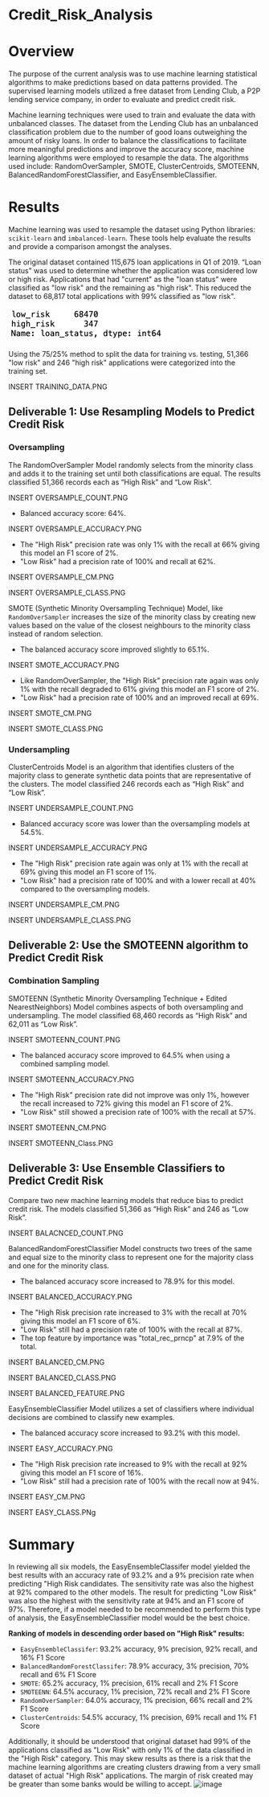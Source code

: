 # Credit_Risk_Analysis

# Overview

The purpose of the current analysis was to use machine learning statistical algorithms to make predictions based on data patterns provided. The supervised learning models utilized a free dataset from Lending Club, a P2P lending service company, in order to evaluate and predict credit risk. 

Machine learning techniques were used to train and evaluate the data with unbalanced classes. The dataset from the Lending Club has an unbalanced classification problem due to the number of good loans outweighing the amount of risky loans. In order to balance the classifications to facilitate more meaningful predictions and improve the accuracy score, machine learning algorithms were employed to resample the data.  The algorithms used include: RandomOverSampler, SMOTE, ClusterCentroids, SMOTEENN, BalancedRandomForestClassifier, and EasyEnsembleClassifier.

# Results

Machine learning was used to resample the dataset using Python libraries: `scikit-learn` and `imbalanced-learn`.  These tools help evaluate the results and provide a comparison amongst the analyses. 

The original dataset contained 115,675 loan applications in Q1 of 2019. “Loan status" was used to determine whether the application was considered low or high risk. Applications that had "current" as the "loan status" were classified as "low risk" and the remaining as "high risk". This reduced the dataset to 68,817 total applications with 99% classified as "low risk". 

![INSERT DATA_COUNT_TOTAL.PNG](https://github.com/jbowman86/Credit_Risk_Analysis/blob/1c63764e1b37426267ab49b76c77e61cc49c09f6/Resources/Data_Count_Total.png)

Using the 75/25% method to split the data for training vs. testing, 51,366 "low risk" and 246 "high risk" applications were categorized into the training set.   

INSERT TRAINING_DATA.PNG

## Deliverable 1: Use Resampling Models to Predict Credit Risk

### Oversampling

The RandomOverSampler Model randomly selects from the minority class and adds it to the training set until both classifications are equal. The results classified 51,366 records each as “High Risk” and “Low Risk”.

INSERT OVERSAMPLE_COUNT.PNG

  * Balanced accuracy score: 64%.

 INSERT OVERSAMPLE_ACCURACY.PNG

  * The "High Risk" precision rate was only 1% with the recall at 66% giving this model an F1 score of 2%.
  * "Low Risk" had a precision rate of 100% and recall at 62%.  
  
  INSERT OVERSAMPLE_CM.PNG
  
  INSERT OVERSAMPLE_CLASS.PNG

SMOTE (Synthetic Minority Oversampling Technique) Model, like `RandomOverSampler` increases the size of the minority class by creating new values based on the value of the closest neighbours to the minority class instead of random selection. 

  * The balanced accuracy score improved slightly to 65.1%.

  INSERT SMOTE_ACCURACY.PNG

  * Like RandomOverSampler, the "High Risk" precision rate again was only 1% with the recall degraded to 61% giving this model an F1 score of 2%.
  * "Low Risk" had a precision rate of 100% and an improved recall at 69%.  

  INSERT SMOTE_CM.PNG
  
  INSERT SMOTE_CLASS.PNG

### Undersampling

ClusterCentroids Model is an algorithm that identifies clusters of the majority class to generate synthetic data points that are representative of the clusters. The model classified 246 records each as “High Risk” and “Low Risk”.

INSERT UNDERSAMPLE_COUNT.PNG

  * Balanced accuracy score was lower than the oversampling models at 54.5%.

  INSERT UNDERSAMPLE_ACCURACY.PNG

  * The "High Risk" precision rate again was only at 1% with the recall at 69% giving this model an F1 score of 1%.
  * "Low Risk" had a precision rate of 100% and with a lower recall at 40% compared to the oversampling models.  

INSERT UNDERSAMPLE_CM.PNG
  
INSERT UNDERSAMPLE_CLASS.PNG

## Deliverable 2: Use the SMOTEENN algorithm to Predict Credit Risk

### Combination Sampling

SMOTEENN (Synthetic Minority Oversampling Technique + Edited NearestNeighbors) Model combines aspects of both oversampling and undersampling. The model classified 68,460 records as “High Risk” and 62,011 as “Low Risk”.

INSERT SMOTEENN_COUNT.PNG

  * The balanced accuracy score improved to 64.5% when using a combined sampling model.

  INSERT SMOTEENN_ACCURACY.PNG

  * The "High Risk" precision rate did not improve was only 1%, however the recall increased to 72% giving this model an F1 score of 2%.
  * "Low Risk" still showed a precision rate of 100% with the recall at 57%.  
  
  INSERT SMOTEENN_CM.PNG

  INSERT SMOTEENN_Class.PNG

## Deliverable 3: Use Ensemble Classifiers to Predict Credit Risk

Compare two new machine learning models that reduce bias to predict credit risk. The models classified 51,366 as “High Risk” and 246 as “Low Risk”.

INSERT BALACNCED_COUNT.PNG

BalancedRandomForestClassifier Model constructs two trees of the same and equal size to the minority class to represent one for the majority class and one for the minority class. 

  * The balanced accuracy score increased to 78.9% for this model.

INSERT BALANCED_ACCURACY.PNG

  * The "High Risk precision rate increased to 3% with the recall at 70% giving this model an F1 score of 6%.
  * "Low Risk" still had a precision rate of 100% with the recall at 87%.  
  * The top feature by importance was "total_rec_prncp" at 7.9% of the total.

INSERT BALANCED_CM.PNG
  
INSERT BALANCED_CLASS.PNG

INSERT BALANCED_FEATURE.PNG

EasyEnsembleClassifier Model utilizes a set of classifiers where individual decisions are combined to classify new examples.

  * The balanced accuracy score increased to 93.2% with this model.

  INSERT EASY_ACCURACY.PNG

  * The "High Risk precision rate increased to 9% with the recall at 92% giving this model an F1 score of 16%.
  * "Low Risk" still had a precision rate of 100% with the recall now at 94%.  

INSERT EASY_CM.PNG
  
INSERT EASY_CLASS.PNg

# Summary

In reviewing all six models, the EasyEnsembleClassifer model yielded the best results with an accuracy rate of 93.2% and a 9% precision rate when predicting "High Risk candidates. The sensitivity rate was also the highest at 92% compared to the other models. The result for predicting "Low Risk" was also the highest with the sensitivity rate at 94% and an F1 score of 97%. Therefore, if a model needed to be recommended to perform this type of analysis, the EasyEnsembleClassifier model would be the best choice.

**Ranking of models in descending order based on "High Risk" results:**
* `EasyEnsembleClassifer`: 93.2% accuracy, 9% precision, 92% recall, and 16% F1 Score
* `BalancedRandomForestClassifer`: 78.9% accuracy, 3% precision, 70% recall and 6% F1 Score
* `SMOTE`: 65.2% accuracy, 1% precision, 61% recall and 2% F1 Score
* `SMOTEENN`: 64.5% accuracy, 1% precision, 72% recall and 2% F1 Score
* `RandomOverSampler`: 64.0% accuracy, 1% precision, 66% recall and 2% F1 Score
* `ClusterCentroids`: 54.5% accuracy, 1% precision, 69% recall and 1% F1 Score

Additionally, it should be understood that original dataset had 99% of the applications classified as "Low Risk" with only 1% of the data classified in the "High Risk" category. This may skew results as there is a risk that the machine learning algorithms are creating clusters drawing from a very small dataset of actual "High Risk" applications. The margin of risk created may be greater than some banks would be willing to accept.
![image](https://user-images.githubusercontent.com/108899985/198388661-d51955e4-f445-42e6-a7d5-ffa0c4c8421d.png)

